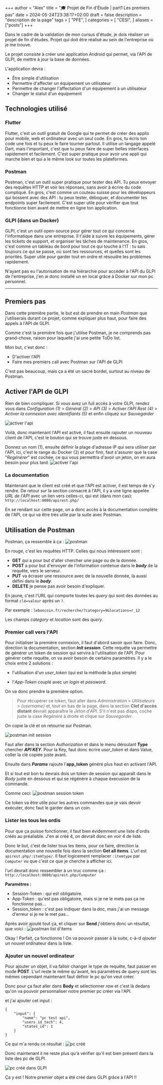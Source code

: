 +++
author = "Alex"
title = "🎓 Projet de Fin d'Étude | part1 Les premiers pas"
date = 2024-05-24T23:38:17+02:00
draft = false
description = "description de la page"
tags = [
    "PFE",
]
categories = [
    "CESI",
]
aliases = ["posts"]
+++

Dans le cadre de la validation de mon cursus d'étude, je dois réaliser un projet de fin d'études.
Projet qui doit être réalisé au sein de l'entreprise où je me trouve.

Le projet consiste à créer une application Android qui permet, via l'API de GLPI, de mettre à jour la base de données.

<!--more-->

L'application devra :

- Être simple d'utilisation
- Permettre d'affecter un équipement un utilisateur
- Permettre de changer l'affectation d'un équipement à un utilisateur
- Changer le statut d'un équipement

## Technologies utilisé

### Flutter
Flutter, c'est un outil gratuit de Google qui te permet de créer des applis pour mobile, web et ordinateur avec un seul code. En gros, tu écris ton code une fois et tu peux le faire tourner partout. Il utilise un langage appelé Dart, mais l'important, c'est que tu peux faire de super belles interfaces rapidement et facilement. C'est super pratique pour avoir une appli qui marche bien et qui a le même look sur toutes les plateformes.

### Postman
Postman, c'est un outil super pratique pour tester des API. Tu peux envoyer des requêtes HTTP et voir les réponses, sans avoir à écrire du code compliqué. En gros, c'est comme un couteau suisse pour les développeurs qui bossent avec des API : tu peux tester, déboguer, et documenter tes endpoints super facilement. C'est super utile pour vérifier que tout fonctionne bien avant de mettre en ligne ton application.

### GLPI (dans un Docker)
GLPI, c'est un outil open-source pour gérer tout ce qui concerne l'informatique dans une entreprise. Il t'aide à suivre les équipements, gérer les tickets de support, et organiser les tâches de maintenance. En gros, c'est comme un tableau de bord pour tout ce qui touche à l'IT : tu sais toujours ce qui se passe, où sont tes ressources, et quelles sont les priorités. Super utile pour garder tout en ordre et résoudre les problèmes rapidement.

N'ayant pas eu l'autorisation de ma hiérarchie pour accéder à l'API du GLPI de l'entreprise, j'en ai donc installé un en local grâce à Docker sur mon pc personnel. 

---

## Premiers pas
Dans cette première partie, le but est de prendre en main *Postman* que j'utiliserais durant ce projet, comme expliquer plus haut, pour faire des appels à l'API de GLPI.

Comme c'est la première fois que j'utilise Postman, je ne comprends pas grand-chose, raison pour laquelle j'ai une petite ToDo list.

Mon but, c'est donc :
- D'activer l'API
- Faire mes premiers call avec Postman sur l'API de GLPI

C'est pas beaucoup, mais ça a été un sacré bordel, surtout au niveau de Postman.

## Activer l'API de GLPI

Rien de bien compliquer. Si vous avez un full accès à votre GLPI, rendez vous dans *Configuration (1)* > *Général (2)* > *API (3)* > *Activer l'API Rest (4)* > *Activer la connexion avec identifiants (5)* et enfin cliquez sur *Sauvegarder*

![activer l'api](/posts/PFE/part1/activation_api2.png)

Voilà, donc maintenant l'API est activé, il faut ensuite rajouter un nouveau client de l'API, c'est le bouton qui se trouve juste en dessous.

Donnez un nom (1), ensuite définir la plage d'adresse IP qui sera utiliser par l'API, ici, c'est le range du Docker (2) et pour finir, faut s'assurer que la case "*Regénérer*" est cochée, ce qui vous permettra d'avoir un jeton, on en aura besoin pour plus tard.
![activer l'api](/posts/PFE/part1/client_api.png)

### La documentation

Maintenant que le client est créé et que l'API est activer, il est temps de s'y rendre.
De retour sur la section consacré à l'API, il y a une ligne appelée *URL de l'API* avec un lien vers celles-ci, qui est (dans mon cas): `http://localhost:8080/apirest.php/`

En se rendant sur cette page, on a donc accès à la documentation complète de l'API, ce qui va être très utile par la suite avec Postman.

## Utilisation de Postman

Postman, ça ressemble à ça :
![postman](/posts/PFE/part1/postman.png)

En rouge, c'est les requêtes HTTP. Celles qui nous intéressent sont :
- **GET** qui a pour but d'aller chercher une page ou de la donnée.
- **POST** a pour but d'envoyer de l'information contenue dans le ***body*** de la requête, vers le serveur.
- **PUT** va écraser une ressource avec de la nouvelle donnée, là aussi défini dans le ***body***.
- **DELETE** je pense pas avoir besoin d'expliquer.

En jaune, c'est l'URL qui comporte toutes les *query* qui sont des données au format `clé=valeur` après un `?`.


Par exemple : `leboncoin.fr/recherche/?category=9&locations=r_12`

Les champs *category* et *location* sont des *query*.

### Premier call vers l'API

Pour initialiser la première connexion, il faut d'abord savoir quoi faire. Donc, direction la documentation, section ***Init session***. Cette requête va permettre de générer un token de session qui servira à l'utilisation de l'API. Pour générer cette requête, on va avoir besoin de certains paramètres. Il y a le choix entre 2 solutions : 

- l'utilisation d'un *user_token* (qui est la méthode la plus simple) 

- l'*App-Token* couplé avec un *login* et *password*.

On va donc prendre la première option. 

>Pour récupérer ce token, faut aller dans *Administration* > *Utilisateurs* > *{username}* et, tout en bas de la page, dans la section **Clef d'accès distant** devrait apparaître le *Jeton d'API*. S'il n'est pas dispo, coche juste la case *Regénéré* à droite et clique sur *Sauvegarder*.

On copie la clé et on retourne sur Postman.

![postman init session](/posts/PFE/part1/postman_initsession.png)

Faut aller dans la section *Authorization* et dans le menu déroulant **Type** chercher ***API KEY***. Pour la Key, faut donc écrire *user_token* et dans Value, coller la clé copiée juste avant.

Ensuite dans ***Params*** rajoute l'**app_token** généré plus haut en activant l'API.

Et si tout est bon tu devrais dois un token de session qui apparaît dans le *Body* juste en dessous et qui se régénère à chaque éxecusion de la commande.

Comme ceci:
![postman session token](/posts/PFE/part1/postman_session_token.png)

Ce token va être utile pour les autres commandes que je vais devoir exécuter, donc faut le garder dans un coin.

### Lister les tous les ordis

Pour que ça puisse fonctionner, il faut bien évidemment une liste d'ordis créés au préaliable. J'en ai créé 4, on devrait donc en voir 4 de listé.

Donc le but, c'est de lister tous les items, pour ce faire, direction la documentation une nouvelle fois dans la section **Get all items**. L'url est `apirest.php/:itemtype/`. Il faut logicement remplacer `:itemtype` par `Computer` vu que c'est ce que je cherche à afficher ici.

l'url devrait donc ressembler à un truc comme ça : `http://localhost:8080/apirest.php/Computer`

**Paramètres :**
- Session-Token : qui est obligatoire.
- App-Token : qu'est pas obligatoire, mais si je ne le mets pas ça ne fonctionne pas...
- Session_token : c'est pas indiquer dans la doc, mais j'ai un message d'erreur si je ne le met pas...

Après avoir ajouté tout ça, et cliquer sur **Send** j'obtiens donc un résultat, que voici :
![postman list d'items](/posts/PFE/part1/postman_get_items.png)

Okay ! Parfait, ça fonctionne ! On va pouvoir passer à la suite, c-à-d *ajouter* un nouvel ordinateur dans la liste.

### Ajouter un nouvel ordinateur

Pour ajouter un objet, il va falloir changer le type de requête, faut passer en mode **POST**. L'url reste le même qu'avant, les paramètres de query sont les mêmes cependant maintenant faut définir le pc qu'on veut créer.

Donc pour ça faut aller dans **Body** et sélectionner *raw* et c'est là dedans qu'on va pouvoir personnaliser notre premier pc créer via l'API.

et j'ai ajouter cet input :

    {
        "input": {
            "name": "pc test api",
            "users_id_tech": 4,
            "states_id": 1
        }
    }

Ce qui m'a rendu ce résultat :
![pc créé](/posts/PFE/part1/postman_creation_pc.png)

Donc maintenant il ne reste plus qu'à vérifier qu'il est bien présent dans la liste des pc de GLPI.

![pc créé dans GLPI](/posts/PFE/part1/GLPI_pc.png)

Ça y est ! Notre premier objet a été créé dans GLPI grâce à l'API !!